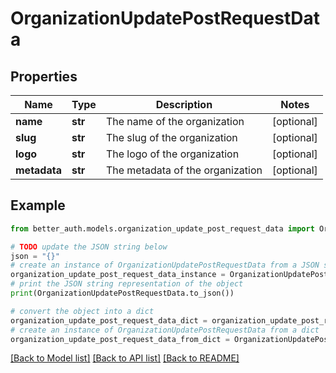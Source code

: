 # OrganizationUpdatePostRequestData


## Properties

Name | Type | Description | Notes
------------ | ------------- | ------------- | -------------
**name** | **str** | The name of the organization | [optional] 
**slug** | **str** | The slug of the organization | [optional] 
**logo** | **str** | The logo of the organization | [optional] 
**metadata** | **str** | The metadata of the organization | [optional] 

## Example

```python
from better_auth.models.organization_update_post_request_data import OrganizationUpdatePostRequestData

# TODO update the JSON string below
json = "{}"
# create an instance of OrganizationUpdatePostRequestData from a JSON string
organization_update_post_request_data_instance = OrganizationUpdatePostRequestData.from_json(json)
# print the JSON string representation of the object
print(OrganizationUpdatePostRequestData.to_json())

# convert the object into a dict
organization_update_post_request_data_dict = organization_update_post_request_data_instance.to_dict()
# create an instance of OrganizationUpdatePostRequestData from a dict
organization_update_post_request_data_from_dict = OrganizationUpdatePostRequestData.from_dict(organization_update_post_request_data_dict)
```
[[Back to Model list]](../README.md#documentation-for-models) [[Back to API list]](../README.md#documentation-for-api-endpoints) [[Back to README]](../README.md)


